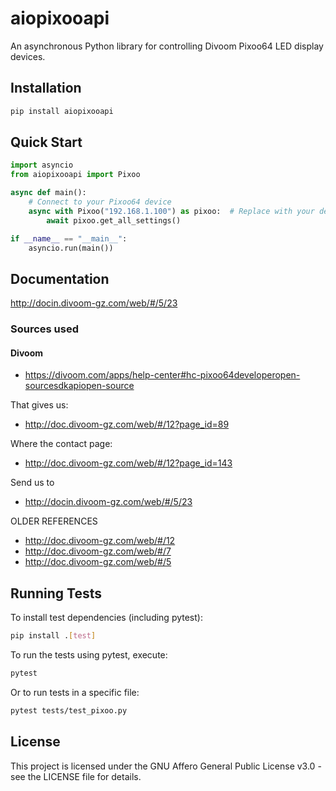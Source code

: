 # aiopixooapi
An asynchronous Python library for controlling Divoom Pixoo64 LED display devices.

## Installation

```bash
pip install aiopixooapi
```

## Quick Start

```python
import asyncio
from aiopixooapi import Pixoo

async def main():
    # Connect to your Pixoo64 device
    async with Pixoo("192.168.1.100") as pixoo:  # Replace with your device's IP address
        await pixoo.get_all_settings()

if __name__ == "__main__":
    asyncio.run(main())
```

## Documentation

http://docin.divoom-gz.com/web/#/5/23

### Sources used

#### Divoom
* https://divoom.com/apps/help-center#hc-pixoo64developeropen-sourcesdkapiopen-source

That gives us:
* http://doc.divoom-gz.com/web/#/12?page_id=89

Where the contact page:
* http://doc.divoom-gz.com/web/#/12?page_id=143

Send us to
* http://docin.divoom-gz.com/web/#/5/23

OLDER REFERENCES
* http://doc.divoom-gz.com/web/#/12
* http://doc.divoom-gz.com/web/#/7
* http://doc.divoom-gz.com/web/#/5

## Running Tests

To install test dependencies (including pytest):

```bash
pip install .[test]
```

To run the tests using pytest, execute:

```bash
pytest
```

Or to run tests in a specific file:

```bash
pytest tests/test_pixoo.py
```

## License

This project is licensed under the GNU Affero General Public License v3.0 - see the LICENSE file for details.
